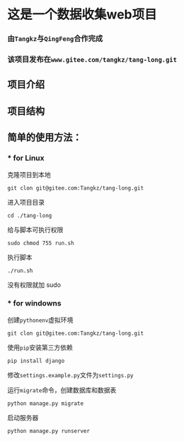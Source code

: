 # 这是一个数据收集web项目

### 由`Tangkz`与`QingFeng`合作完成

### 该项目发布在`www.gitee.com/tangkz/tang-long.git`

## 项目介绍

###

###

## 项目结构

###

###

## 简单的使用方法：

### *	for Linux
克隆项目到本地

	git clon git@gitee.com:Tangkz/tang-long.git	
进入项目目录

	cd ./tang-long	
给与脚本可执行权限

	sudo chmod 755 run.sh	
执行脚本

	./run.sh	
没有权限就加 sudo



### *	for windowns
创建`pythonenv`虚拟环境

	git clon git@gitee.com:Tangkz/tang-long.git
	
使用`pip`安装第三方依赖

	pip install django
	
修改`settings.example.py`文件为`settings.py`

运行`migrate`命令，创建数据库和数据表

	python manage.py migrate
	
启动服务器

	python manage.py runserver




